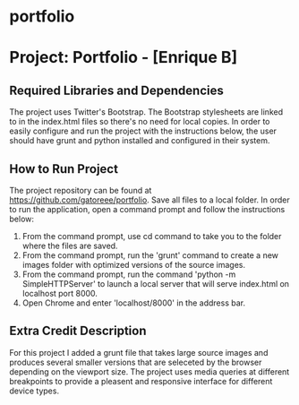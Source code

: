 # portfolio
Project: Portfolio  - [Enrique B]
================================

Required Libraries and Dependencies
-----------------------------------
The project uses Twitter's Bootstrap. The Bootstrap stylesheets are linked to in the index.html files so there's no need for local copies.
In order to easily configure and run the project with the instructions below, the user should have grunt and python installed and configured in their system. 


How to Run Project
------------------
The project repository can be found at https://github.com/gatoreee/portfolio. Save all files to a local folder.
In order to run the application, open a command prompt and follow the instructions below:
1) From the command prompt, use cd command to take you to the folder where the files are saved.
2) From the command prompt, run the 'grunt' command to create a new images folder with optimized versions of the source images.
3) From the command prompt, run the command 'python -m SimpleHTTPServer' to launch a local server that will serve index.html on localhost port 8000.
4) Open Chrome and enter 'localhost/8000' in the address bar.


Extra Credit Description
------------------------
For this project I added a grunt file that takes large source images and produces several smaller versions that are seleceted by the browser depending on the viewport size.
The project uses media queries at different breakpoints to provide a pleasent and responsive interface for different device types.

